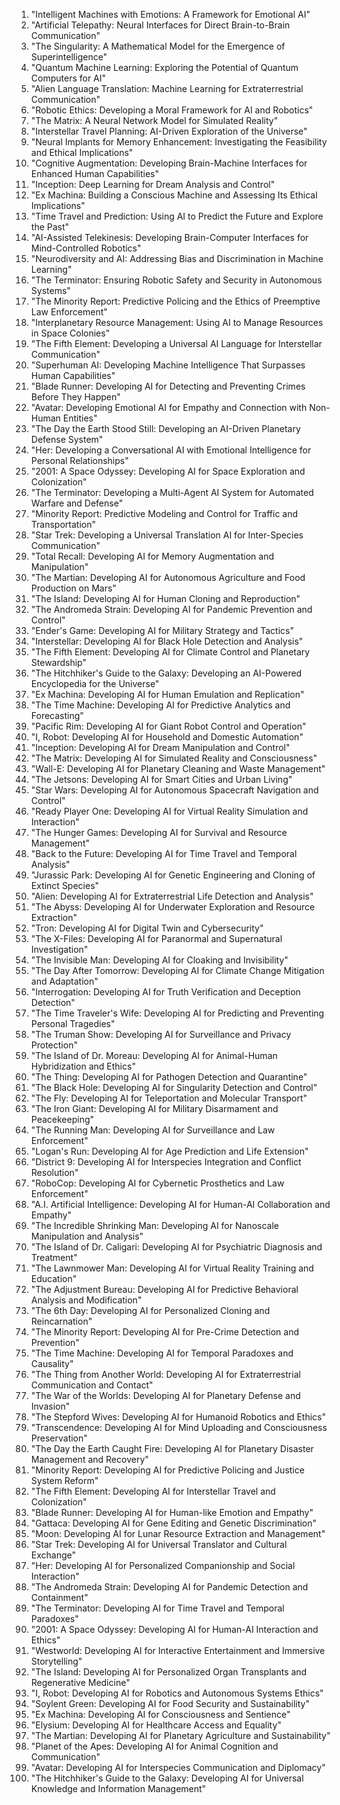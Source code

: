 1. "Intelligent Machines with Emotions: A Framework for Emotional AI"
2. "Artificial Telepathy: Neural Interfaces for Direct Brain-to-Brain Communication"
3. "The Singularity: A Mathematical Model for the Emergence of Superintelligence"
4. "Quantum Machine Learning: Exploring the Potential of Quantum Computers for AI"
5. "Alien Language Translation: Machine Learning for Extraterrestrial Communication"
6. "Robotic Ethics: Developing a Moral Framework for AI and Robotics"
7. "The Matrix: A Neural Network Model for Simulated Reality"
8. "Interstellar Travel Planning: AI-Driven Exploration of the Universe"
9. "Neural Implants for Memory Enhancement: Investigating the Feasibility and Ethical Implications"
10. "Cognitive Augmentation: Developing Brain-Machine Interfaces for Enhanced Human Capabilities"
11. "Inception: Deep Learning for Dream Analysis and Control"
12. "Ex Machina: Building a Conscious Machine and Assessing Its Ethical Implications"
13. "Time Travel and Prediction: Using AI to Predict the Future and Explore the Past"
14. "AI-Assisted Telekinesis: Developing Brain-Computer Interfaces for Mind-Controlled Robotics"
15. "Neurodiversity and AI: Addressing Bias and Discrimination in Machine Learning"
16. "The Terminator: Ensuring Robotic Safety and Security in Autonomous Systems"
17. "The Minority Report: Predictive Policing and the Ethics of Preemptive Law Enforcement"
18. "Interplanetary Resource Management: Using AI to Manage Resources in Space Colonies"
19. "The Fifth Element: Developing a Universal AI Language for Interstellar Communication"
20. "Superhuman AI: Developing Machine Intelligence That Surpasses Human Capabilities"
21. "Blade Runner: Developing AI for Detecting and Preventing Crimes Before They Happen"
22. "Avatar: Developing Emotional AI for Empathy and Connection with Non-Human Entities"
23. "The Day the Earth Stood Still: Developing an AI-Driven Planetary Defense System"
24. "Her: Developing a Conversational AI with Emotional Intelligence for Personal Relationships"
25. "2001: A Space Odyssey: Developing AI for Space Exploration and Colonization"
26. "The Terminator: Developing a Multi-Agent AI System for Automated Warfare and Defense"
27. "Minority Report: Predictive Modeling and Control for Traffic and Transportation"
28. "Star Trek: Developing a Universal Translation AI for Inter-Species Communication"
29. "Total Recall: Developing AI for Memory Augmentation and Manipulation"
30. "The Martian: Developing AI for Autonomous Agriculture and Food Production on Mars"
31. "The Island: Developing AI for Human Cloning and Reproduction"
32. "The Andromeda Strain: Developing AI for Pandemic Prevention and Control"
33. "Ender's Game: Developing AI for Military Strategy and Tactics"
34. "Interstellar: Developing AI for Black Hole Detection and Analysis"
35. "The Fifth Element: Developing AI for Climate Control and Planetary Stewardship"
36. "The Hitchhiker's Guide to the Galaxy: Developing an AI-Powered Encyclopedia for the Universe"
37. "Ex Machina: Developing AI for Human Emulation and Replication"
38. "The Time Machine: Developing AI for Predictive Analytics and Forecasting"
39. "Pacific Rim: Developing AI for Giant Robot Control and Operation"
40. "I, Robot: Developing AI for Household and Domestic Automation"
41. "Inception: Developing AI for Dream Manipulation and Control"
42. "The Matrix: Developing AI for Simulated Reality and Consciousness"
43. "Wall-E: Developing AI for Planetary Cleaning and Waste Management"
44. "The Jetsons: Developing AI for Smart Cities and Urban Living"
45. "Star Wars: Developing AI for Autonomous Spacecraft Navigation and Control"
46. "Ready Player One: Developing AI for Virtual Reality Simulation and Interaction"
47. "The Hunger Games: Developing AI for Survival and Resource Management"
48. "Back to the Future: Developing AI for Time Travel and Temporal Analysis"
49. "Jurassic Park: Developing AI for Genetic Engineering and Cloning of Extinct Species"
50. "Alien: Developing AI for Extraterrestrial Life Detection and Analysis"
51. "The Abyss: Developing AI for Underwater Exploration and Resource Extraction"
52. "Tron: Developing AI for Digital Twin and Cybersecurity"
53. "The X-Files: Developing AI for Paranormal and Supernatural Investigation"
54. "The Invisible Man: Developing AI for Cloaking and Invisibility"
55. "The Day After Tomorrow: Developing AI for Climate Change Mitigation and Adaptation"
56. "Interrogation: Developing AI for Truth Verification and Deception Detection"
57. "The Time Traveler's Wife: Developing AI for Predicting and Preventing Personal Tragedies"
58. "The Truman Show: Developing AI for Surveillance and Privacy Protection"
59. "The Island of Dr. Moreau: Developing AI for Animal-Human Hybridization and Ethics"
60. "The Thing: Developing AI for Pathogen Detection and Quarantine"
61. "The Black Hole: Developing AI for Singularity Detection and Control"
62. "The Fly: Developing AI for Teleportation and Molecular Transport"
63. "The Iron Giant: Developing AI for Military Disarmament and Peacekeeping"
64. "The Running Man: Developing AI for Surveillance and Law Enforcement"
65. "Logan's Run: Developing AI for Age Prediction and Life Extension"
66. "District 9: Developing AI for Interspecies Integration and Conflict Resolution"
67. "RoboCop: Developing AI for Cybernetic Prosthetics and Law Enforcement"
68. "A.I. Artificial Intelligence: Developing AI for Human-AI Collaboration and Empathy"
69. "The Incredible Shrinking Man: Developing AI for Nanoscale Manipulation and Analysis"
70. "The Island of Dr. Caligari: Developing AI for Psychiatric Diagnosis and Treatment"
71. "The Lawnmower Man: Developing AI for Virtual Reality Training and Education"
72. "The Adjustment Bureau: Developing AI for Predictive Behavioral Analysis and Modification"
73. "The 6th Day: Developing AI for Personalized Cloning and Reincarnation"
74. "The Minority Report: Developing AI for Pre-Crime Detection and Prevention"
75. "The Time Machine: Developing AI for Temporal Paradoxes and Causality"
76. "The Thing from Another World: Developing AI for Extraterrestrial Communication and Contact"
77. "The War of the Worlds: Developing AI for Planetary Defense and Invasion"
78. "The Stepford Wives: Developing AI for Humanoid Robotics and Ethics"
79. "Transcendence: Developing AI for Mind Uploading and Consciousness Preservation"
80. "The Day the Earth Caught Fire: Developing AI for Planetary Disaster Management and Recovery"
81. "Minority Report: Developing AI for Predictive Policing and Justice System Reform"
82. "The Fifth Element: Developing AI for Interstellar Travel and Colonization"
83. "Blade Runner: Developing AI for Human-like Emotion and Empathy"
84. "Gattaca: Developing AI for Gene Editing and Genetic Discrimination"
85. "Moon: Developing AI for Lunar Resource Extraction and Management"
86. "Star Trek: Developing AI for Universal Translator and Cultural Exchange"
87. "Her: Developing AI for Personalized Companionship and Social Interaction"
88. "The Andromeda Strain: Developing AI for Pandemic Detection and Containment"
89. "The Terminator: Developing AI for Time Travel and Temporal Paradoxes"
90. "2001: A Space Odyssey: Developing AI for Human-AI Interaction and Ethics"
91. "Westworld: Developing AI for Interactive Entertainment and Immersive Storytelling"
92. "The Island: Developing AI for Personalized Organ Transplants and Regenerative Medicine"
93. "I, Robot: Developing AI for Robotics and Autonomous Systems Ethics"
94. "Soylent Green: Developing AI for Food Security and Sustainability"
95. "Ex Machina: Developing AI for Consciousness and Sentience"
96. "Elysium: Developing AI for Healthcare Access and Equality"
97. "The Martian: Developing AI for Planetary Agriculture and Sustainability"
98. "Planet of the Apes: Developing AI for Animal Cognition and Communication"
99. "Avatar: Developing AI for Interspecies Communication and Diplomacy"
100. "The Hitchhiker's Guide to the Galaxy: Developing AI for Universal Knowledge and Information Management"
